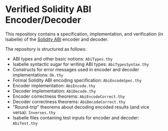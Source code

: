 # Verified Solidity ABI Encoder/Decoder

This repository contains a specification, implementation, and verification (in Isabelle)
of the [Solidity ABI](https://solidity.readthedocs.io/en/latest/abi-spec.html) encoder and decoder.

The repository is structured as follows:

- ABI types and other basic notions: `AbiTypes.thy`
- Isabelle syntactic sugar for writing ABI types: `AbiTypesSyntax.thy`
- Constructs for error messages used in encoder and decoder implementations: `Ok.thy`
- Formal Solidity ABI encoding specification: `AbiEncodeSpec.thy`
- Encoder implementation: `AbiEncode.thy`
- Decoder implementation: `AbiDecode.thy`
- Encoder correctness theorems: `AbiEncodeCorrect.thy`
- Decoder correctness theorems: `AbiDecodeCorrect.thy`
- "Round-trip" theorems about decoding encoded results (and vice versa): `Inverses.thy`
- Isabelle files containing test inputs for encoder and decoder: `AbiTest.thy`